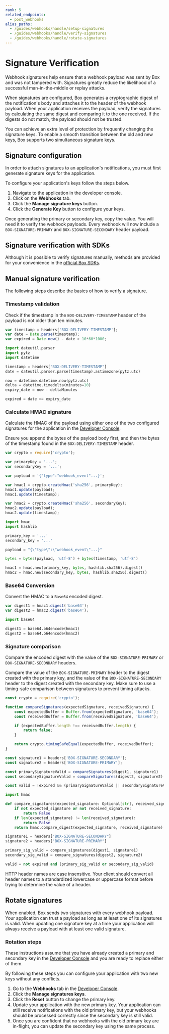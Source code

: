```yaml
---
rank: 5
related_endpoints:
  - post_webhooks
alias_paths:
  - /guides/webhooks/handle/setup-signatures
  - /guides/webhooks/handle/verify-signatures
  - /guides/webhooks/handle/rotate-signatures
---
```


# Signature Verification

Webhook signatures help ensure that a webhook payload was sent by Box and was
not tampered with. Signatures greatly reduce the likelihood of
a successful man-in-the-middle or replay attacks.

When signatures are configured, Box generates a cryptographic digest of the
notification's body and attaches it to the header of the webhook payload. When
your application receives the payload, verify the signatures by calculating the
same digest and comparing it to the one received. If the digests do not match,
the payload should not be trusted.

You can achieve an extra level of protection by frequently changing the
signature keys. To enable a smooth transition between the old and new keys,
Box supports two simultaneous signature keys.

## Signature configuration

In order to attach signatures to an application's notifications, you must first
generate signature keys for the application.

To configure your application's keys follow the steps below.

1. Navigate to the application in the developer console.
2. Click on the **Webhooks** tab.
3. Click the **Manage signature keys** button.
4. Click the **Generate Key** button to configure your keys.

Once generating the primary or secondary key, copy the value. You will need
it to verify the webhook payloads. Every webhook will now include a
`BOX-SIGNATURE-PRIMARY` and `BOX-SIGNATURE-SECONDARY` header payload.

## Signature verification with SDKs

Although it is possible to verify signatures manually, methods are provided for
your convenience in the [official Box SDKs][sdks].

<Samples id='x_webhooks' variant='validate_signatures' />

## Manual signature verification

The following steps describe the basics of how to verify a signature.

### Timestamp validation

Check if the timestamp in the `BOX-DELIVERY-TIMESTAMP` header of the payload is
not older than ten minutes.

<Tabs>
  <Tab title='Node'>

```js
var timestamp = headers['BOX-DELIVERY-TIMESTAMP'];
var date = Date.parse(timestamp);
var expired = Date.now() - date > 10*60*1000;
```

  </Tab>
  <Tab title='Python'>

```python
import dateutil.parser
import pytz
import datetime

timestamp = headers["BOX-DELIVERY-TIMESTAMP"]
date = dateutil.parser.parse(timestamp).astimezone(pytz.utc)

now = datetime.datetime.now(pytz.utc)
delta = datetime.timedelta(minutes=10)
expiry_date = now - deltaMinutes

expired = date >= expiry_date
```

  </Tab>
</Tabs>

### Calculate HMAC signature

Calculate the HMAC of the payload using either one of the two configured
signatures for the application in the [Developer Console][console].

Ensure you append the bytes of the payload body first, and then the bytes
of the timestamp found in the `BOX-DELIVERY-TIMESTAMP` header.

<Tabs>
  <Tab title='Node'>

```js
var crypto = require('crypto');

var primaryKey = '...';
var secondaryKey = '...';

var payload = '{"type":"webhook_event"...}';

var hmac1 = crypto.createHmac('sha256', primaryKey);
hmac1.update(payload);
hmac1.update(timestamp);

var hmac2 = crypto.createHmac('sha256', secondaryKey);
hmac2.update(payload);
hmac2.update(timestamp);
```

  </Tab>
  <Tab title='Python'>

```python
import hmac
import hashlib

primary_key = '...'
secondary_key = '...'

payload = "{\"type\":\"webhook_event\"...}"

bytes = bytes(payload, 'utf-8') + bytes(timestamp, 'utf-8')

hmac1 = hmac.new(primary_key, bytes, hashlib.sha256).digest()
hmac2 = hmac.new(secondary_key, bytes, hashlib.sha256).digest()
```

  </Tab>
</Tabs>

### Base64 Conversion

Convert the HMAC to a `Base64` encoded digest.

<Tabs>
  <Tab title='Node'>

```js
var digest1 = hmac1.digest('base64');
var digest2 = hmac2.digest('base64');
```

  </Tab>
  <Tab title='Python'>

```python
import base64

digest1 = base64.b64encode(hmac1)
digest2 = base64.b64encode(hmac2)
```

  </Tab>
</Tabs>

### Signature comparison

Compare the encoded digest with the value of the
`BOX-SIGNATURE-PRIMARY` or `BOX-SIGNATURE-SECONDARY` headers.

Compare the value of the `BOX-SIGNATURE-PRIMARY` header
to the digest created with the primary key, and the value of the
`BOX-SIGNATURE-SECONDARY` header to the digest created with the secondary key.
Make sure to use a timing-safe comparison between signatures to prevent timing attacks.

<Tabs>
  <Tab title='Node'>

```js
const crypto = require('crypto');

function compareSignatures(expectedSignature, receivedSignature) {
    const expectedBuffer = Buffer.from(expectedSignature, 'base64');
    const receivedBuffer = Buffer.from(receivedSignature, 'base64');

    if (expectedBuffer.length !== receivedBuffer.length) {
        return false;
    }

    return crypto.timingSafeEqual(expectedBuffer, receivedBuffer);
}

const signature1 = headers['BOX-SIGNATURE-SECONDARY'];
const signature2 = headers['BOX-SIGNATURE-PRIMARY'];

const primarySignatureValid = compareSignatures(digest1, signature1)
const secondarySignatureValid = compareSignatures(digest2, signature2)

const valid = !expired && (primarySignatureValid || secondarySignatureValid)
```

  </Tab>
  <Tab title='Python'>

```python
import hmac

def compare_signatures(expected_signature: Optional[str], received_signature: Optional[str]) -> bool:
    if not expected_signature or not received_signature:
        return False
    if len(expected_signature) != len(received_signature):
        return False
    return hmac.compare_digest(expected_signature, received_signature)

signature1 = headers["BOX-SIGNATURE-SECONDARY"]
signature2 = headers["BOX-SIGNATURE-PRIMARY"]

primary_sig_valid = compare_signatures(digest1, signature1)
secondary_sig_valid = compare_signatures(digest2, signature2)

valid = not expired and (primary_sig_valid or secondary_sig_valid)
```

  </Tab>
</Tabs>

<Message warning>
  HTTP header names are case insensitive. Your client should convert
  all header names to a standardized lowercase or uppercase format before trying
  to determine the value of a header.
</Message>

## Rotate signatures

When enabled, Box sends two signatures with every webhook payload.
Your application can trust a payload as long as at least one of its signatures
is valid. When updating one signature key at a time your application will always
receive a payload with at least one valid signature.

### Rotation steps

These instructions assume that you have already created a primary and secondary
key in the [Developer Console][console] and you are ready to replace either of
them.

By following these steps you can configure your application with two new keys
without any conflicts.

1. Go to the **Webhooks** tab in the [Developer Console][console].
2. Click the **Manage signatures keys**.
3. Click the **Reset** button to change the primary key.
4. Update your application with the new primary key. Your application can still receive notifications with the old primary key, but your webhooks should be processed correctly since the secondary key is still valid.
5. Once you are confident that no webhooks with the old primary key are in-flight, you can update the secondary key using the same process.

[sdks]: g://tooling/sdks
[console]: https://app.box.com/developers/console

